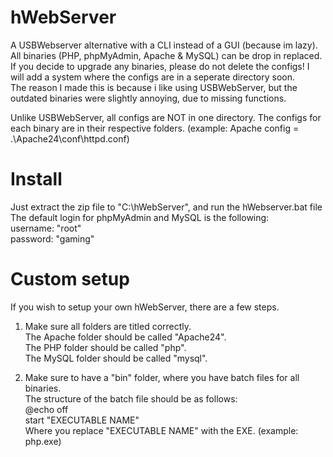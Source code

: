 # hWebServer
A USBWebserver alternative with a CLI instead of a GUI (because im lazy). All binaries (PHP, phpMyAdmin, Apache & MySQL) can be drop in replaced.<br>
If you decide to upgrade any binaries, please do not delete the configs! I will add a system where the configs are in a seperate directory soon.<br>
The reason I made this is because i like using USBWebServer, but the outdated binaries were slightly annoying, due to missing functions.<br>

Unlike USBWebServer, all configs are NOT in one directory. The configs for each binary are in their respective folders. (example: Apache config = .\Apache24\conf\httpd.conf)

# Install
Just extract the zip file to "C:\hWebServer", and run the hWebserver.bat file
The default login for phpMyAdmin and MySQL is the following:<br>
username: "root"<br>
password: "gaming"

# Custom setup
If you wish to setup your own hWebServer, there are a few steps.
1. Make sure all folders are titled correctly.<br>
   The Apache folder should be called "Apache24".<br>
   The PHP folder should be called "php".<br>
   The MySQL folder should be called "mysql".<br>

2. Make sure to have a "bin" folder, where you have batch files for all binaries.<br>
   The structure of the batch file should be as follows:<br>
     @echo off<br>
     start "EXECUTABLE NAME"<br>
   Where you replace "EXECUTABLE NAME" with the EXE. (example: php.exe)

